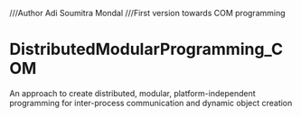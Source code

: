 ///Author Adi Soumitra Mondal
///First version towards COM programming

# DistributedModularProgramming_COM
An approach to create distributed, modular, platform-independent programming for inter-process communication and dynamic object creation

